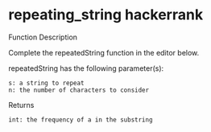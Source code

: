 # repeating_string hackerrank
Function Description

Complete the repeatedString function in the editor below.

repeatedString has the following parameter(s):

    s: a string to repeat
    n: the number of characters to consider

Returns

    int: the frequency of a in the substring
